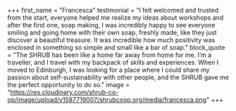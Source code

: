 +++
first_name = "Francesca"
testimonial = "I felt welcomed and trusted from the start, everyone helped me realize my ideas about workshops and after the first one, soap making, I was incredibly happy to see everyone smiling and going home with their own soap, freshly made, like they just discover a beautiful treasure. It was incredible how much positivity was enclosed in something so simple and small like a bar of soap."
block_quote = "The SHRUB has been like a home far away from home for me. I’m a traveller, and I travel with my backpack of skills and experiences. When I moved to Edinburgh, I was looking for a place where I could share my passion about self-sustainability with other people, and the SHRUB gave me the perfect opportunity to do so."
image = "https://res.cloudinary.com/shrub-co-op/image/upload/v1587719007/shrubcoop.org/media/francesca.png"
+++
